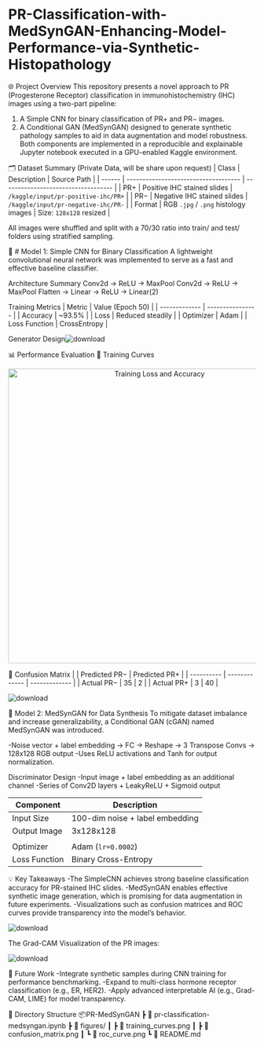 # PR-Classification-with-MedSynGAN-Enhancing-Model-Performance-via-Synthetic-Histopathology

🌐 Project Overview
This repository presents a novel approach to PR (Progesterone Receptor) classification in immunohistochemistry (IHC) images using a two-part pipeline:

1. A Simple CNN for binary classification of PR+ and PR− images.
2. A Conditional GAN (MedSynGAN) designed to generate synthetic pathology samples to aid in data augmentation and model robustness.
Both components are implemented in a reproducible and explainable Jupyter notebook executed in a GPU-enabled Kaggle environment.

🗂 Dataset Summary (Private Data, will be share upon request)
| Class  | Description                          | Source Path                         |
| ------ | ------------------------------------ | ----------------------------------- |
| PR+    | Positive IHC stained slides          | `/kaggle/input/pr-positive-ihc/PR+` |
| PR−    | Negative IHC stained slides          | `/kaggle/input/pr-negative-ihc/PR-` |
| Format | RGB `.jpg` / `.png` histology images | Size: `128x128` resized             |

All images were shuffled and split with a 70/30 ratio into train/ and test/ folders using stratified sampling.

🧠 # Model 1: Simple CNN for Binary Classification
A lightweight convolutional neural network was implemented to serve as a fast and effective baseline classifier.

Architecture Summary
Conv2d → ReLU → MaxPool
Conv2d → ReLU → MaxPool
Flatten → Linear → ReLU → Linear(2)

Training Metrics
| Metric        | Value (Epoch 50) |
| ------------- | ---------------- |
| Accuracy      | \~93.5%          |
| Loss          | Reduced steadily |
| Optimizer     | Adam             |
| Loss Function | CrossEntropy     |

Generator Design![download](https://github.com/user-attachments/assets/602220b7-df51-40d7-a146-a9557548503f)

📊 Performance Evaluation
🔹 Training Curves
<p align="center"> <img src="figures/training_curves.png" alt="Training Loss and Accuracy" width="600"/> </p>

🔹 Confusion Matrix
|            | Predicted PR− | Predicted PR+ |
| ---------- | ------------- | ------------- |
| Actual PR− | 35            | 2             |
| Actual PR+ | 3             | 40            |

![download](https://github.com/user-attachments/assets/c42a1cb0-7655-4b49-83e7-7a2608c463d1)

🎨 Model 2: MedSynGAN for Data Synthesis
To mitigate dataset imbalance and increase generalizability, a Conditional GAN (cGAN) named MedSynGAN was introduced.

-Noise vector + label embedding → FC → Reshape → 3 Transpose Convs → 128x128 RGB output
-Uses ReLU activations and Tanh for output normalization.

Discriminator Design
-Input image + label embedding as an additional channel
-Series of Conv2D layers + LeakyReLU + Sigmoid output

| Component     | Description                     |
| ------------- | ------------------------------- |
| Input Size    | 100-dim noise + label embedding |
| Output Image  | 3x128x128       
                |
| Optimizer     | Adam (`lr=0.0002`)              |
| Loss Function | Binary Cross-Entropy            |

💡 Key Takeaways
-The SimpleCNN achieves strong baseline classification accuracy for PR-stained IHC slides.
-MedSynGAN enables effective synthetic image generation, which is promising for data augmentation in future experiments.
-Visualizations such as confusion matrices and ROC curves provide transparency into the model’s behavior.


![download](https://github.com/user-attachments/assets/b83016ad-9134-4df5-9c4f-26599b35eaa0)

The Grad-CAM Visualization of the PR images:

![download](https://github.com/user-attachments/assets/e5d0de74-8f9d-48ec-b8e6-350a42d65f0e)


🔁 Future Work
-Integrate synthetic samples during CNN training for performance benchmarking.
-Expand to multi-class hormone receptor classification (e.g., ER, HER2).
-Apply advanced interpretable AI (e.g., Grad-CAM, LIME) for model transparency.

📁 Directory Structure
📦PR-MedSynGAN
 ┣ 📄 pr-classification-medsyngan.ipynb
 ┣ 📁 figures/
 ┃ ┣ 📄 training_curves.png
 ┃ ┣ 📄 confusion_matrix.png
 ┃ ┗ 📄 roc_curve.png
 ┗ 📄 README.md






